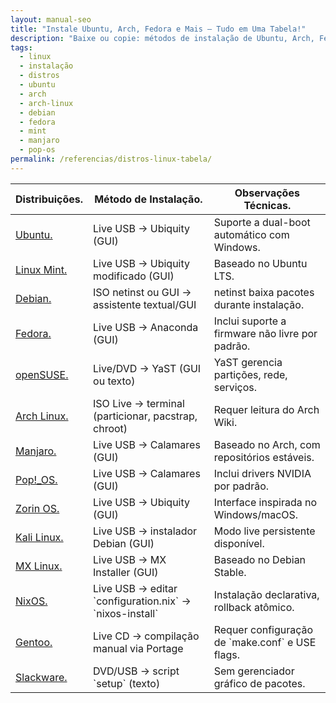 ```yaml
---
layout: manual-seo
title: "Instale Ubuntu, Arch, Fedora e Mais — Tudo em Uma Tabela!"
description: "Baixe ou copie: métodos de instalação de Ubuntu, Arch, Fedora, Mint, Manjaro, Pop!_OS e mais — tudo em uma tabela fácil de usar."
tags:
  - linux
  - instalação
  - distros
  - ubuntu
  - arch
  - arch-linux
  - debian
  - fedora
  - mint
  - manjaro
  - pop-os
permalink: /referencias/distros-linux-tabela/
---
```




<section>



<table class="evergreen-table">
  <thead>
    <tr>
      <th>Distribuições.</th>
      <th>Método de Instalação.</th>
      <th>Observações Técnicas.</th>
    </tr>
  </thead>
  <tbody>
    <tr>
      <td data-label="Distribuição"><a href="https://ubuntu.com/download" target="_blank" rel="noopener">Ubuntu.</a></td>
      <td data-label="Método de Instalação">Live USB → Ubiquity (GUI)</td>
      <td data-label="Observações Técnicas">Suporte a dual-boot automático com Windows.</td>
    </tr>
    <tr>
      <td data-label="Distribuição"><a href="https://linuxmint.com/download.php" target="_blank" rel="noopener">Linux Mint.</a></td>
      <td data-label="Método de Instalação">Live USB → Ubiquity modificado (GUI)</td>
      <td data-label="Observações Técnicas">Baseado no Ubuntu LTS.</td>
    </tr>
    <tr>
      <td data-label="Distribuição"><a href="https://www.debian.org/CD/" target="_blank" rel="noopener">Debian.</a></td>
      <td data-label="Método de Instalação">ISO netinst ou GUI → assistente textual/GUI</td>
      <td data-label="Observações Técnicas">netinst baixa pacotes durante instalação.</td>
    </tr>
    <tr>
      <td data-label="Distribuição"><a href="https://getfedora.org/" target="_blank" rel="noopener">Fedora.</a></td>
      <td data-label="Método de Instalação">Live USB → Anaconda (GUI)</td>
      <td data-label="Observações Técnicas">Inclui suporte a firmware não livre por padrão.</td>
    </tr>
    <tr>
      <td data-label="Distribuição"><a href="https://www.opensuse.org/" target="_blank" rel="noopener">openSUSE.</a></td>
      <td data-label="Método de Instalação">Live/DVD → YaST (GUI ou texto)</td>
      <td data-label="Observações Técnicas">YaST gerencia partições, rede, serviços.</td>
    </tr>
    <tr>
      <td data-label="Distribuição"><a href="https://archlinux.org/" target="_blank" rel="noopener">Arch Linux.</a></td>
      <td data-label="Método de Instalação">ISO Live → terminal (particionar, pacstrap, chroot)</td>
      <td data-label="Observações Técnicas">Requer leitura do Arch Wiki.</td>
    </tr>
    <tr>
      <td data-label="Distribuição"><a href="https://manjaro.org/" target="_blank" rel="noopener">Manjaro.</a></td>
      <td data-label="Método de Instalação">Live USB → Calamares (GUI)</td>
      <td data-label="Observações Técnicas">Baseado no Arch, com repositórios estáveis.</td>
    </tr>
    <tr>
      <td data-label="Distribuição"><a href="https://pop.system76.com/" target="_blank" rel="noopener">Pop!_OS.</a></td>
      <td data-label="Método de Instalação">Live USB → Calamares (GUI)</td>
      <td data-label="Observações Técnicas">Inclui drivers NVIDIA por padrão.</td>
    </tr>
    <tr>
      <td data-label="Distribuição"><a href="https://zorin.com/os/" target="_blank" rel="noopener">Zorin OS.</a></td>
      <td data-label="Método de Instalação">Live USB → Ubiquity (GUI)</td>
      <td data-label="Observações Técnicas">Interface inspirada no Windows/macOS.</td>
    </tr>
    <tr>
      <td data-label="Distribuição"><a href="https://www.kali.org/get-kali/" target="_blank" rel="noopener">Kali Linux.</a></td>
      <td data-label="Método de Instalação">Live USB → instalador Debian (GUI)</td>
      <td data-label="Observações Técnicas">Modo live persistente disponível.</td>
    </tr>
    <tr>
      <td data-label="Distribuição"><a href="https://mxlinux.org/download-links/" target="_blank" rel="noopener">MX Linux.</a></td>
      <td data-label="Método de Instalação">Live USB → MX Installer (GUI)</td>
      <td data-label="Observações Técnicas">Baseado no Debian Stable.</td>
    </tr>
    <tr>
      <td data-label="Distribuição"><a href="https://nixos.org/download.html" target="_blank" rel="noopener">NixOS.</a></td>
      <td data-label="Método de Instalação">Live USB → editar `configuration.nix` → `nixos-install`</td>
      <td data-label="Observações Técnicas">Instalação declarativa, rollback atômico.</td>
    </tr>
    <tr>
      <td data-label="Distribuição"><a href="https://www.gentoo.org/downloads/" target="_blank" rel="noopener">Gentoo.</a></td>
      <td data-label="Método de Instalação">Live CD → compilação manual via Portage</td>
      <td data-label="Observações Técnicas">Requer configuração de `make.conf` e USE flags.</td>
    </tr>
    <tr>
      <td data-label="Distribuição"><a href="https://www.slackware.com/getslack/" target="_blank" rel="noopener">Slackware.</a></td>
      <td data-label="Método de Instalação">DVD/USB → script `setup` (texto)</td>
      <td data-label="Observações Técnicas">Sem gerenciador gráfico de pacotes.</td>
    </tr>
  </tbody>
</table>


</section>







 
